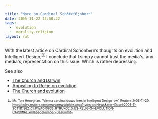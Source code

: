 ```yaml
---

title: "More on Cardinal Sch&#xf6;nborn"
date: 2005-11-22 16:50:22
tags:
  -  evolution
  -  morality-religion
layout: rut
---
```


<p>With the latest article on Cardinal Sch&#xf6;nborn’s thoughts on evolution and Intelligent Design,<sup><a href="http://today.reuters.com/news/newsArticle.aspx?type=topNews&storyID=uri:2005-11-20T111756Z_01_KWA040635_RTRUKOC_0_US-RELIGION-EVOLUTION-CARDINAL.xml&pageNumber=0&summit=" title="Vienna cardinal draws lines in Intelligent Design row">[1]</a></sup> I conclude that I simply cannot trust the media's, any media's, representation on this issue.  Which is rather depressing.</p>  

<p>See also: <ul>
<li><a href="https://www.schierer.org/~luke/log/20050711-1340/the-church-and-darwin">The Church and Darwin</a></li>
<li><a href="https://www.schierer.org/~luke/log/20050713-0947/apealing-to-rome-on-evolution">Appealing to Rome on evolution</a></li>
<li><a href="https://www.schierer.org/~luke/log/20050714-1843/the-church-and-evolution">The Church and evolution</a></li>
</ul></p>

<font size="-2"><ol><li>Mr. Tom Heneghan.  "Vienna cardinal draws lines in Intelligent Design row" Reuters 2005-11-20. http://today.reuters.com/news/newsArticle.aspx?type=topNews&storyID=uri:2005-11-20T111756Z_01_KWA040635_RTRUKOC_0_US-RELIGION-EVOLUTION-CARDINAL.xml&pageNumber=0&summit=  </li></ol></font>

